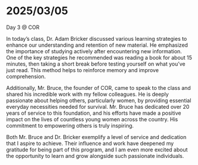 # 2025/03/05

Day 3 @ COR

In today’s class, Dr. Adam Bricker discussed various learning strategies to enhance our understanding and retention of new material. He emphasized the importance of studying actively after encountering new information. One of the key strategies he recommended was reading a book for about 15 minutes, then taking a short break before testing yourself on what you’ve just read. This method helps to reinforce memory and improve comprehension.

Additionally, Mr. Bruce, the founder of COR, came to speak to the class and shared his incredible work with my fellow colleagues. He is deeply passionate about helping others, particularly women, by providing essential everyday necessities needed for survival. Mr. Bruce has dedicated over 20 years of service to this foundation, and his efforts have made a positive impact on the lives of countless young women across the country. His commitment to empowering others is truly inspiring.

Both Mr. Bruce and Dr. Bricker exemplify a level of service and dedication that I aspire to achieve. Their influence and work have deepened my gratitude for being part of this program, and I am even more excited about the opportunity to learn and grow alongside such passionate individuals.
